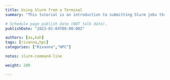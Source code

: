 ```yaml
---
title: Using Slurm from a Terminal
summary: "This tutorial is an introduction to submitting Slurm jobs through a terminal interface."

# Schedule page publish date (NOT talk date).
publishDate: "2023-01-04T00:00:00Z"

authors: [as,kah]
tags: [rivanna,hpc]
categories: ["Rivanna","HPC"]

notes: slurm-command-line

weight: 200

---
```

